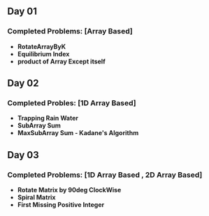 ## Day 01

### Completed Problems: [Array Based]

 - **RotateArrayByK**
 - **Equilibrium Index**
 - **product of Array Except itself**

## Day 02

### Completed Probles: [1D Array Based]

 - **Trapping Rain Water**
 - **SubArray Sum**
 - **MaxSubArray Sum - Kadane's Algorithm**

## Day 03

### Completed Problems: [1D Array Based , 2D Array Based]

 - **Rotate Matrix by 90deg ClockWise**
 - **Spiral Matrix**
 - **First Missing Positive Integer**

